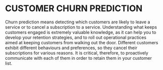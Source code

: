 # CUSTOMER CHURN PREDICTION 
Churn prediction means detecting which customers are likely to leave a service or to cancel a subscription to a service. 
Understanding what keeps customers engaged is extremely valuable knowledge, as it can help you to develop your retention strategies, and to roll out operational practices aimed at keeping customers from walking out the door.
Different customers exhibit different behaviours and preferences, so they cancel their subscriptions for various reasons. It is critical, therefore, to proactively communicate with each of them in order to retain them in your customer list.
